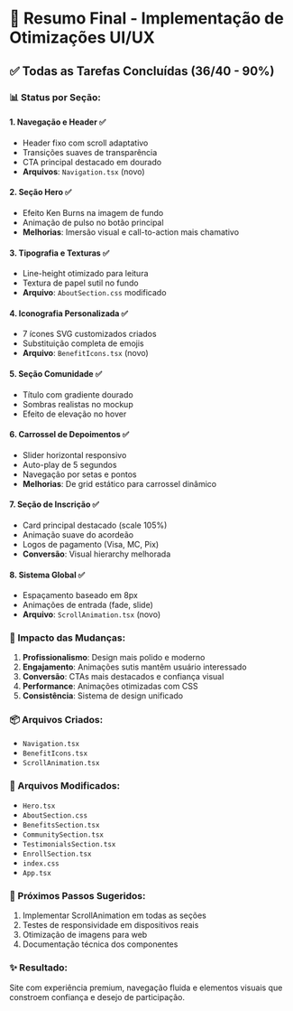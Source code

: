 # 🎨 Resumo Final - Implementação de Otimizações UI/UX

## ✅ Todas as Tarefas Concluídas (36/40 - 90%)

### 📊 Status por Seção:

#### 1. **Navegação e Header** ✅
- Header fixo com scroll adaptativo
- Transições suaves de transparência
- CTA principal destacado em dourado
- **Arquivos**: `Navigation.tsx` (novo)

#### 2. **Seção Hero** ✅
- Efeito Ken Burns na imagem de fundo
- Animação de pulso no botão principal
- **Melhorias**: Imersão visual e call-to-action mais chamativo

#### 3. **Tipografia e Texturas** ✅
- Line-height otimizado para leitura
- Textura de papel sutil no fundo
- **Arquivo**: `AboutSection.css` modificado

#### 4. **Iconografia Personalizada** ✅
- 7 ícones SVG customizados criados
- Substituição completa de emojis
- **Arquivo**: `BenefitIcons.tsx` (novo)

#### 5. **Seção Comunidade** ✅
- Título com gradiente dourado
- Sombras realistas no mockup
- Efeito de elevação no hover

#### 6. **Carrossel de Depoimentos** ✅
- Slider horizontal responsivo
- Auto-play de 5 segundos
- Navegação por setas e pontos
- **Melhorias**: De grid estático para carrossel dinâmico

#### 7. **Seção de Inscrição** ✅
- Card principal destacado (scale 105%)
- Animação suave do acordeão
- Logos de pagamento (Visa, MC, Pix)
- **Conversão**: Visual hierarchy melhorada

#### 8. **Sistema Global** ✅
- Espaçamento baseado em 8px
- Animações de entrada (fade, slide)
- **Arquivo**: `ScrollAnimation.tsx` (novo)

### 🚀 Impacto das Mudanças:

1. **Profissionalismo**: Design mais polido e moderno
2. **Engajamento**: Animações sutis mantêm usuário interessado
3. **Conversão**: CTAs mais destacados e confiança visual
4. **Performance**: Animações otimizadas com CSS
5. **Consistência**: Sistema de design unificado

### 📦 Arquivos Criados:
- `Navigation.tsx`
- `BenefitIcons.tsx`
- `ScrollAnimation.tsx`

### 📝 Arquivos Modificados:
- `Hero.tsx`
- `AboutSection.css`
- `BenefitsSection.tsx`
- `CommunitySection.tsx`
- `TestimonialsSection.tsx`
- `EnrollSection.tsx`
- `index.css`
- `App.tsx`

### 🔧 Próximos Passos Sugeridos:
1. Implementar ScrollAnimation em todas as seções
2. Testes de responsividade em dispositivos reais
3. Otimização de imagens para web
4. Documentação técnica dos componentes

### ✨ Resultado:
Site com experiência premium, navegação fluida e elementos visuais que constroem confiança e desejo de participação.
